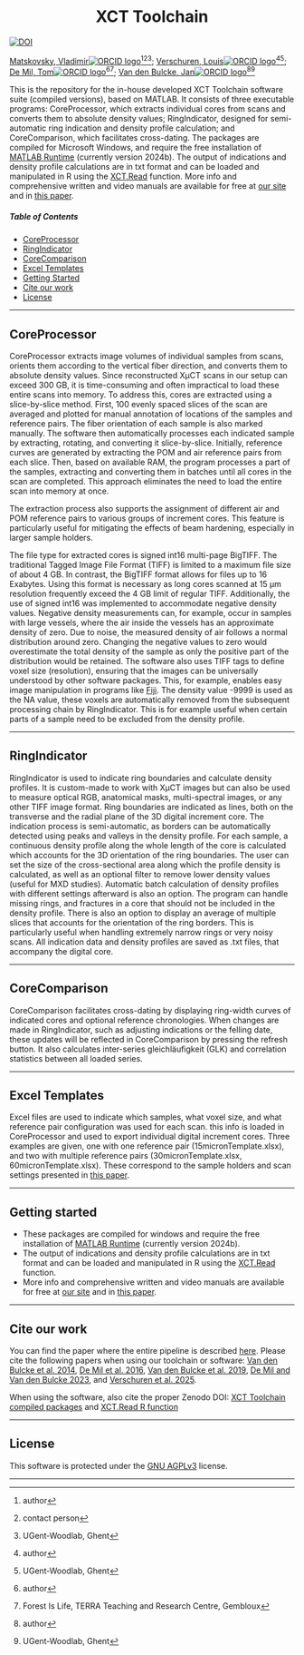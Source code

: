 <p align="center">
    <h1 align="center">XCT Toolchain</h1>
</p>



[![DOI](https://zenodo.org/badge/DOI/10.5281/zenodo.14677733.svg)](https://doi.org/10.5281/zenodo.14677733)

[Matskovsky, Vladimir![ORCID logo](https://info.orcid.org/wp-content/uploads/2019/11/orcid_16x16.png)](https://orcid.org/0000-0002-3771-239X)[^aut][^cre][^UG-WL];
[Verschuren, Louis![ORCID logo](https://info.orcid.org/wp-content/uploads/2019/11/orcid_16x16.png)](https://orcid.org/0000-0002-3102-4588)[^aut][^UG-WL];
[De Mil, Tom![ORCID logo](https://info.orcid.org/wp-content/uploads/2019/11/orcid_16x16.png)](https://orcid.org/0000-0001-6207-9613)[^aut][^TERRA];
[Van den Bulcke, Jan![ORCID logo](https://info.orcid.org/wp-content/uploads/2019/11/orcid_16x16.png)](https://orcid.org/0000-0003-2939-5408)[^aut][^UG-WL]

[^aut]: author
[^cre]: contact person
[^UG-WL]: UGent‐Woodlab, Ghent
[^TERRA]: Forest Is Life, TERRA Teaching and Research Centre, Gembloux

This is the repository for the in-house developed XCT Toolchain software suite (compiled versions), based on MATLAB. It consists of three executable programs: CoreProcessor, which extracts individual cores from scans and converts them to absolute density values; RingIndicator, designed for semi-automatic ring indication and density profile calculation; and CoreComparison, which facilitates cross-dating. The packages are compiled for Microsoft Windows, and require the free installation of [MATLAB Runtime](https://mathworks.com/products/compiler/matlab-runtime.html) (currently version 2024b). The output of indications and density profile calculations are in txt format and can be loaded and manipulated in R using the [XCT.Read](https://github.com/UGent-Woodlab/XCT.read-R-function/) function. More info and comprehensive written and video manuals are available for free at [our site](https://dendrochronomics.ugent.be) and in [this paper](todo).

#####  Table of Contents

- [ CoreProcessor](#corecrocessor)
- [ RingIndicator](#ringindicator)
- [ CoreComparison](#corecomparison)
- [ Excel Templates](#exceltemplates)
- [ Getting Started](#getting-started)
- [ Cite our work](#cite-our-work)
- [ License](#license)

---

## CoreProcessor
CoreProcessor extracts image volumes of individual samples from scans, orients them according to the vertical fiber direction, and converts them to absolute density values. Since reconstructed XµCT scans in our setup can exceed 300 GB, it is time-consuming and often impractical to load these entire scans into memory. To address this, cores are extracted using a slice-by-slice method. First, 100 evenly spaced slices of the scan are averaged and plotted for manual annotation of locations of the samples and reference pairs. The fiber orientation of each sample is also marked manually. The software then automatically processes each indicated sample by extracting, rotating, and converting it slice-by-slice. Initially, reference curves are generated by extracting the POM and air reference pairs from each slice. Then, based on available RAM, the program processes a part of the samples, extracting and converting them in batches until all cores in the scan are completed. This approach eliminates the need to load the entire scan into memory at once.

The extraction process also supports the assignment of different air and POM reference pairs to various groups of increment cores. This feature is particularly useful for mitigating the effects of beam hardening, especially in larger sample holders.

The file type for extracted cores is signed int16 multi-page BigTIFF. The traditional Tagged Image File Format (TIFF) is limited to a maximum file size of about 4 GB. In contrast, the BigTIFF format allows for files up to 16 Exabytes. Using this format is necessary as long cores scanned at 15 µm resolution frequently exceed the 4 GB limit of regular TIFF. Additionally, the use of signed int16 was implemented to accommodate negative density values. Negative density measurements can, for example, occur in samples with large vessels, where the air inside the vessels has an approximate density of zero. Due to noise, the measured density of air follows a normal distribution around zero. Changing the negative values to zero would overestimate the total density of the sample as only the positive part of the distribution would be retained. The software also uses TIFF tags to define voxel size (resolution), ensuring that the images can be universally understood by other software packages. This, for example, enables easy image manipulation in programs like [Fiji](https://imagej.net/software/fiji/). The density value -9999 is used as the NA value, these voxels are automatically removed from the subsequent processing chain by RingIndicator. This is for example useful when certain parts of a sample need to be excluded from the density profile. 

---

## RingIndicator
RingIndicator is used to indicate ring boundaries and calculate density profiles. It is custom-made to work with XµCT images but can also be used to measure optical RGB, anatomical masks, multi-spectral images, or any other TIFF image format. Ring boundaries are indicated as lines, both on the transverse and the radial plane of the 3D digital increment core. The indication process is semi-automatic, as borders can be automatically detected using peaks and valleys in the density profile. For each sample, a continuous density profile along the whole length of the core is calculated which accounts for the 3D orientation of the ring boundaries. The user can set the size of the cross-sectional area along which the profile density is calculated, as well as an optional filter to remove lower density values (useful for MXD studies). Automatic batch calculation of density profiles with different settings afterward is also an option. The program can handle missing rings, and fractures in a core that should not be included in the density profile. There is also an option to display an average of multiple slices that accounts for the orientation of the ring borders. This is particularly useful when handling extremely narrow rings or very noisy scans. All indication data and density profiles are saved as .txt files, that accompany the digital core.  

---

## CoreComparison
CoreComparison facilitates cross-dating by displaying ring-width curves of indicated cores and optional reference chronologies. When changes are made in RingIndicator, such as adjusting indications or the felling date, these updates will be reflected in CoreComparison by pressing the refresh button. It also calculates inter-series gleichläufigkeit (GLK) and correlation statistics between all loaded series. 

---

## Excel Templates
Excel files are used to indicate which samples, what voxel size, and what reference pair configuration was used for each scan. this info is loaded in CoreProcessor and used to export individual digital increment cores. Three examples are given, one with one reference pair (15micronTemplate.xlsx), and two with multiple reference pairs (30micronTemplate.xlsx, 60micronTemplate.xlsx). These correspond to the sample holders and scan settings presented in [this paper](todo). 

---

## Getting started
- These packages are compiled for windows and require the free installation of [MATLAB Runtime](https://mathworks.com/products/compiler/matlab-runtime.html) (currently version 2024b). 
- The output of indications and density profile calculations are in txt format and can be loaded and manipulated in R using the [XCT.Read](https://github.com/UGent-Woodlab/XCT.read-R-function/) function.
- More info and comprehensive written and video manuals are available for free at [our site](https://dendrochronomics.ugent.be) and in [this paper](todo).

---

## Cite our work

You can find the paper where the entire pipeline is described [here](TODO). Please cite the following papers when using our toolchain or software: [Van den Bulcke et al. 2014](https://doi.org/10.1016/j.dendro.2013.07.001), [De Mil et al. 2016](https://doi.org/10.1093/aob/mcw063), [Van den Bulcke et al. 2019](https://doi.org/10.1093/aob/mcz126), [De Mil and Van den Bulcke 2023](https://dx.doi.org/10.3791/65208), and [Verschuren et al. 2025](todo).

When using the software, also cite the proper Zenodo DOI: [XCT Toolchain compiled packages](https://doi.org/10.5281/zenodo.14677732) and [XCT.Read R function](https://doi.org/10.5281/zenodo.14654939)

---

##  License

This software is protected under the [GNU AGPLv3](https://choosealicense.com/licenses/agpl-3.0/) license. 

---
